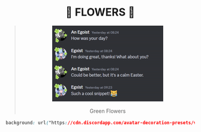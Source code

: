 <div align="center">


# 🌼 FLOWERS 🌼

> <img src="examples/flowers/green.gif">
> 
> Green Flowers

```css
background: url("https://cdn.discordapp.com/avatar-decoration-presets/v2_a_d6760c807d460b45e06427c09ab61390.png?size=128&passthrough=true") center/cover;
```





</div>
